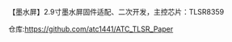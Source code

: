 【墨水屏】2.9寸墨水屏固件适配、二次开发，主控芯片：TLSR8359 

仓库:https://github.com/atc1441/ATC_TLSR_Paper
























